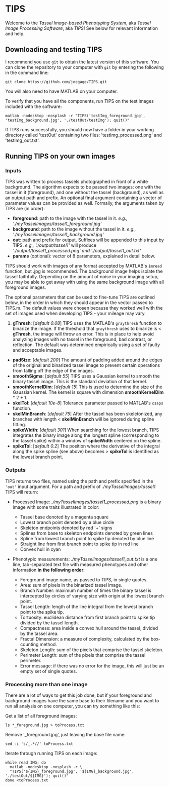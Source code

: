 # TIPS

Welcome to the *Tassel Image-based Phenotyping System*, aka *Tassel Image Processing Software*, aka *TIPS*!  See below for relevant information and help.

## Downloading and testing TIPS

I recommend you use `git` to obtain the latest version of this software.  You can clone the repository to your computer with `git` by entering the following in the command line:
```
git clone https://github.com/joegage/TIPS.git
```

You will also need to have MATLAB on your computer.

To verify that you have all the components, run TIPS on the test images included with the software:
```
matlab -nodesktop -nosplash -r "TIPS('testImg_foreground.jpg', 'testImg_background.jpg', './testOut/testImg'); quit()"
```

If TIPS runs successfully, you should now have a folder in your working directory called 'testOut' containing two files: 'testImg_processed.png' and 'testImg_out.txt'.

## Running TIPS on your own images
### Inputs
TIPS was written to process tassels photographed in front of a white background.  The algorithm expects to be passed two images: one with the tassel in it (foreground), and one without the tassel (background), as well as an output path and prefix.  An optional final argument containing a vector of parameter values can be provided as well.  Formally, the arguments taken by TIPS are (in order):

* **foreground**: path to the image with the tassel in it. *e.g., './myTasselImages/tassel1_foreground.jpg'*
* **background**: path to the image without the tassel in it. *e.g., './myTasselImages/tassel1_background.jpg'*
* **out**: path and prefix for output.  Suffixes will be appended to this input by TIPS. *e.g., './output/tassel1'* will produce *'./output/tassel1_processed.png' and './output/tassel1_out.txt'*
* **params** (optional): vector of 8 parameters, explained in detail below.

TIPS should work with images of any format accepted by MATLAB's `imread` function, but .jpg is recommended. The background image helps isolate the tassel faithfully.  Depending on the amount of noise in your imaging setup, you may be able to get away with using the same background image with all foreground images.

The optional parameters that can be used to fine-tune TIPS are outlined below, in the order in which they should appear in the vector passed to TIPS.m.  The default values were chosen because they worked well with the set of images used when developing TIPS - your mileage may vary.

1. **gThresh**: [*default 0.08*] TIPS uses the MATLAB's `graythresh` function to binarize the image.  If the threshold that `graythresh` uses to binarize is < **gThresh**, the image will throw an error.  This is in place to help avoid analyzing images with no tassel in the foreground, bad contrast, or reflection.  The default was determined empirically using a set of faulty and acceptable images.
* **padSize**: [*default 200*] The amount of padding added around the edges of the original and binarized tassel image to prevent certain operations from falling off the edge of the images.
* **smoothSigma**: [*default 55*] TIPS uses a Gaussian kernel to smooth the binary tassel image.  This is the standard deviation of that kernel.
* **smoothKernelDim**: [*default 15*] This is used to determine the size of the Gaussian kernel.  The kernel is square with dimension **smoothKernelDim** * 2 + 1.
* **skelTol**: [*default 10e-8*] Tolerance parameter passed to MATLAB's `csaps` function.
* **skelMinBranch**: [*default 75*] After the tassel has been skeletonized, any branches with length < **skelMinBranch** will be ignored during spline fitting.
* **spikeWidth**: [*default 301*] When searching for the lowest branch, TIPS integrates the binary image along the longest spline (corresponding to the tassel spike) within a window of **spikeWidth** centered on the spline.
* **spikeTol**: [*default 0.2*] The position where the derivative of the integral along the spike spline (see above) becomes > **spikeTol** is identified as the lowest branch point.

### Outputs
TIPS returns two files, named using the path and prefix specified in the `'out'` input argument.  For a path and prefix of *./myTasselImages/tassel1* TIPS will return:

* Processed Image: *./myTasselImages/tassel1_processed.png* is a binary image with some traits illustrated in color:
  + Tassel base denoted by a magenta square
  + Lowest branch point denoted by a blue circle
  + Skeleton endpoints denoted by red '+' signs
  + Splines from base to skeleton endpoints denoted by green lines
  + Spline from lowest branch point to spike tip denoted by blue line
  + Straight line from first branch point to spike tip in red line
  + Convex hull in cyan

* Phenotypic measurements: *./myTasselImages/tassel1_out.txt* is a one line, tab-separated text file with measured phenotypes and other information **in the following order**:
  + Foreground image name, as passed to TIPS, in single quotes.
  + Area: sum of pixels in the binarized tassel image.
  + Branch Number: maximum number of times the binary tassel is intercepted by circles of varying size with origin at the lowest branch point.
  + Tassel Length: length of the line integral from the lowest branch point to the spike tip.
  + Tortuosity: euclidean distance from first branch point to spike tip divided by the tassel length.
  + Compactness: area inside a convex hull around the tassel, divided by the tassel area.
  + Fractal Dimension: a measure of complexity, calculated by the box-counting method.
  + Skeleton Length: sum of the pixels that comprise the tassel skeleton.
  + Perimeter Length: sum of the pixels that comprise the tassel perimeter.
  + Error message: if there was no error for the image, this will just be an empty set of single quotes.
  
### Processing more than one image
There are a lot of ways to get this job done, but if your foreground and background images have the same base to their filename and you want to run all analysis on one computer, you can try something like this:

Get a list of all foreground images: 
```
ls *_foreground.jpg > toProcess.txt   
```

Remove '_foreground.jpg', just leaving the base file name:  
```
sed -i 's/_.*//' toProcess.txt  
```

Iterate through running TIPS on each image:
```
while read IMG; do  
  matlab -nodesktop -nosplash -r \
  "TIPS('${IMG}_foreground.jpg', '${IMG}_background.jpg', './testOut/${IMG}'); quit()"  
done <toProcess.txt
```
